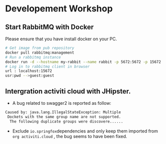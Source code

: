 # Developement Workshop
## Start RabbitMQ with Docker
Please ensure that you have install docker on your PC.
```bash
# Get image from pub repository
docker pull rabbitmq:management
# Run a rabbitmq instance
docker run -d --hostname my-rabbit --name rabbit -p 5672:5672 -p 15672:15672 rabbitmq:management
# Log in to rabbitmq client in browser
url : localhost:15672
usr:pwd -->guest:guest
```
## Intergration activiti cloud with JHipster.
- A bug related to swagger2 is reported as follow:
```bash
Caused by: java.lang.IllegalStateException: Multiple
 Dockets with the same group name are not supported.
  The following duplicate groups were discovere......
```
  - Exclude `io.springfox`dependencies and only keep them imported from `org activiti.cloud` , the bug seems  to have been fixed.
